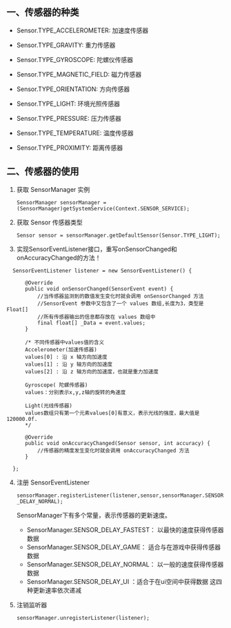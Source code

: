 ## 一、传感器的种类

+ Sensor.TYPE_ACCELEROMETER: 加速度传感器

+ Sensor.TYPE_GRAVITY: 重力传感器

+ Sensor.TYPE_GYROSCOPE: 陀螺仪传感器

+ Sensor.TYPE_MAGNETIC_FIELD: 磁力传感器

+ Sensor.TYPE_ORIENTATION: 方向传感器

+ Sensor.TYPE_LIGHT: 环境光照传感器

+ Sensor.TYPE_PRESSURE: 压力传感器

+ Sensor.TYPE_TEMPERATURE: 温度传感器

+ Sensor.TYPE_PROXIMITY: 距离传感器

## 二、传感器的使用

1. 获取 SensorManager 实例

    `SensorManager sensorManager = (SensorManager)getSystemService(Context.SENSOR_SERVICE);`
  
2. 获取 Sensor 传感器类型

    `Sensor sensor = sensorManager.getDefaultSensor(Sensor.TYPE_LIGHT);`
  
3. 实现SensorEventListener接口，重写onSensorChanged和onAccuracyChanged的方法！
```
  SensorEventListener listener = new SensorEventListener() { 
  
      @Override 
      public void onSensorChanged(SensorEvent event) { 
          //当传感器监测到的数值发生变化时就会调用 onSensorChanged 方法 
          //SensorEvent 参数中又包含了一个 values 数组,长度为3，类型是Float[]
          //所有传感器输出的信息都存放在 values 数组中
          final float[] _Data = event.values;
      } 
      
      /* 不同传感器中values值的含义
      Accelerometer(加速传感器)
      values[0] : 沿 x 轴方向加速度
      values[1] : 沿 y 轴方向的加速度
      values[2] : 沿 z 轴方向的加速度，也就是重力加速度
  
      Gyroscope( 陀螺传感器)
      values：分别表示x,y,z轴的旋转的角速度

      Light(光线传感器)
      values数组只有第一个元素values[0]有意义，表示光线的强度，最大值是120000.0f.
      */
      
      @Override 
      public void onAccuracyChanged(Sensor sensor, int accuracy) { 
          //传感器的精度发生变化时就会调用 onAccuracyChanged 方法 
      } 
      
  };
```

4. 注册 SensorEventListener

    `sensorManager.registerListener(listener,sensor,sensorManager.SENSOR_DELAY_NORMAL);`
    
    SensorManager下有多个常量，表示传感器的更新速度。

    + SensorManager.SENSOR_DELAY_FASTEST： 以最快的速度获得传感器数据
    + SensorManager.SENSOR_DELAY_GAME： 适合与在游戏中获得传感器数据
    + SensorManager.SENSOR_DELAY_NORMAL： 以一般的速度获得传感器数据
    + SensorManager.SENSOR_DELAY_UI ：适合于在ui空间中获得数据
    这四种更新速率依次递减

5. 注销监听器

    `sensorManager.unregisterListener(listener);`


